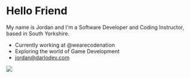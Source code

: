 <h1>Hello Friend</h1>

My name is Jordan and I'm a Software Developer and Coding Instructor, based in South Yorkshire.

- Currently working at @wearecodenation
- Exploring the world of Game Development
- jordan@darlodev.com

<a href="https://github.com/darlodev/dalodev">
  <img align="center" src="https://github-readme-stats.vercel.app/api/top-langs/?username=darlodev&hide=java,html&title_color=ffffff&text_color=c9cacc&icon_color=2bbc8a&bg_color=1d1f21" />
</a>

<!---
dadarlodev/dadarlodev is a ✨ special ✨ repository because its `README.md` (this file) appears on your GitHub profile.
You can click the Preview link to take a look at your changes.
--->
